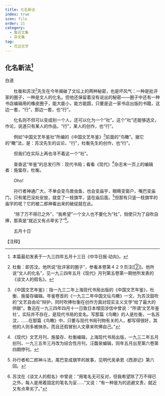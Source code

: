 ```yaml
---
title: 化名新法
index: true
icon: file
order: 21
category:
  - 鲁迅文集
  - 杂文集
tag:  
  - 花边文学
---
```


## 化名新法[^①]

白道

　　杜衡和苏汶[^②]先生在今年揭破了文坛上的两种秘密，也是坏风气：一种是批评家的圈子，一种是文人的化名。但他还保留着没有说出的秘密——圈子中还有一种书店编辑用的橡皮圈子，能大能小，能方能圆，只要是这一家书店出版的书籍，这边一套，“行”，那边一套，也“行”。

　　化名则不但可以变成别一个人，还可以化为一个“社”。这个“社”还能够选文，作论，说道只有某人的作品，“行”，某人的创作，也“行”。

　　例如“中国文艺年鉴社”所编的《中国文艺年鉴》[^③]前面的“鸟瞰”。据它的“瞰”法，是：苏汶先生的议论，“行”，杜衡先生的创作，也“行”。

　　但我们在实际上再也寻不着这一个“社”。

　　查查这“年鉴”的总发行所：现代书局；看看《现代》[^④]杂志末一页上的编辑者：施蛰存，杜衡。

　　Oho!

　　孙行者神通广大，不单会变鸟兽虫鱼，也会变庙宇，眼睛变窗户，嘴巴变庙门，只有尾巴没处安放，就变了一枝旗竿，竖在庙后面。[^⑤]但那有只竖一枝旗竿的庙宇的呢？它的被二郎神看出来的破绽就在此。

　　“除了万不得已之外”，“我希望”一个文人也不要化为“社”，倘使只为了自吹自捧，那真是“就近又有点卑劣了”[^⑥]。

　　五月十日

【注释】

[^①]:本篇最初发表于一九三四年五月十三日《中华日报·动向》。

[^②]:杜衡：即苏汶。他所说“批评家的圈子”，参看本卷第４２９页注[②]。他所说“文人的化名”，见一九三四年五月《现代》月刊第五卷第一期他所发表的《谈文人的假名》。

[^③]:《中国文艺年鉴》：指一九三二年上海现代书局出版的《中国文艺年鉴》，杜衡、施蛰存编辑。年鉴卷首的《一九三二年中国文坛鸟瞰》一文，为苏汶鼓吹的“文艺自由论”辩护，同时吹捧杜衡在创作方面对现实主义文学“给了最大的供献”。鲁迅在一九三四年四月十一日致日本增田涉信中曾说：“所谓‘文艺年鉴社’，实际并不存在，是现代书局的变名。写那篇《鸟瞰》的人是杜衡，一名苏汶，……在那篇《鸟瞰》中，只要与现代书局刊物有关的人，都写得很好，其他的人则多被抹杀。而且还假冒别人文章来吹捧自己。”

[^④]:《现代》文艺月刊，施蛰存、杜衡编辑，上海现代书局出版，一九三二年五月创刊，一九三五年三月改为综合性月刊，汪馥泉编辑，同年五月出至第六卷第四期停刊。

[^⑤]:孙行者和二郎神斗法，尾巴变成旗竿的故事，见明代吴承恩《西游记》第六回。

[^⑥]:苏汶在《谈文人的假名》中曾说：“用笔名无可反对，但我希望除了万不得已之外，每人是用着固定的笔名为妥……”又说：“有一种是为的逃避文责，就近又有点卑劣了。”
